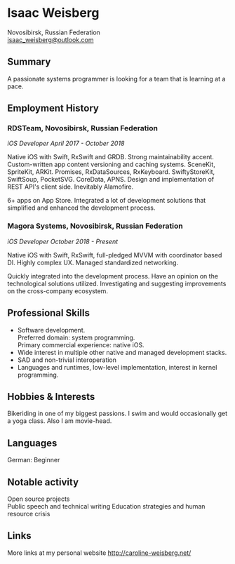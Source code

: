 # Isaac Weisberg
Novosibirsk, Russian Federation  
isaac_weisberg@outlook.com  
## Summary

A passionate systems programmer is looking for a team that is learning at a pace.

## Employment History

### **RDSTeam, Novosibirsk, Russian Federation**
*iOS Developer April 2017 - October 2018*

Native iOS with Swift, RxSwift and GRDB. Strong maintainability accent. Custom-written app content versioning and caching systems. SceneKit, SpriteKit, ARKit. Promises, RxDataSources, RxKeyboard. SwiftyStoreKit, SwiftSoup, PocketSVG. CoreData, APNS. Design and implementation of REST API's client side. Inevitably Alamofire.

6+ apps on App Store. Integrated a lot of development solutions that simplified and enhanced the development process.

### **Magora Systems, Novosibirsk, Russian Federation**  
*iOS Developer October 2018 - Present*

Native iOS with Swift, RxSwift, full-pledged MVVM with coordinator based DI. Highly complex UX. Managed standardized networking.

Quickly integrated into the development process. Have an opinion on the technological solutions utilized. Investigating and suggesting improvements on the cross-company ecosystem.

## Professional Skills

- Software development.  
Preferred domain: system programming.  
Primary commercial experience: native iOS.  
- Wide interest in multiple other native and managed development stacks. 
- SAD and non-trivial interoperation
- Languages and runtimes, low-level implementation, interest in kernel programming.

## Hobbies & Interests

Bikeriding in one of my biggest passions. I swim and would occasionally get a yoga class. Also I am movie-head.

## Languages

German:	Beginner  

## Notable activity

Open source projects  
Public speech and technical writing
Education strategies and human resource crisis  

## Links

More links at my personal website http://caroline-weisberg.net/
